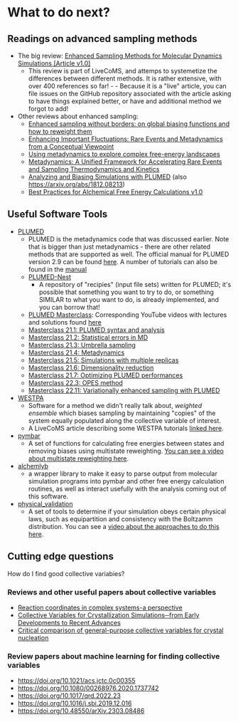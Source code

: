 #  What to do next?

## Readings on advanced sampling methods
 - The big review: [Enhanced Sampling Methods for Molecular Dynamics Simulations [Article v1.0]](https://livecomsjournal.org/index.php/livecoms/article/view/v4i1e1583)
   - This review is part of LiveCoMS, and attemps to systemetize the differences between different methods.  It is rather extensive, with over 400 references so far!  -    - Because it is a "live" article, you can file issues on the GitHub repository associated with the article asking to have things explained better, or have and additional method we forgot to add!
- Other reviews about enhanced sampling: 
  - [Enhanced sampling without borders: on global biasing functions and how to reweight them](https://doi.org/10.1039/d1cp04809k)
  - [Enhancing Important Fluctuations: Rare Events and Metadynamics from a Conceptual Viewpoint](https://doi.org/10.1146/annurev-physchem-040215-112229)
  - [Using metadynamics to explore complex free-energy landscapes](https://doi.org/10.1038/s42254-020-0153-0)
  - [Metadynamics: A Unified Framework for Accelerating Rare Events and Sampling Thermodynamics and Kinetics](https://doi.org/10.1007/978-3-319-44677-6_49)
  - [Analyzing and Biasing Simulations with PLUMED](https://doi.org/10.1007/978-1-4939-9608-7_21) (also https://arxiv.org/abs/1812.08213)
  - [Best Practices for Alchemical Free Energy Calculations v1.0](https://livecomsjournal.org/index.php/livecoms/article/view/v2i1e18378) 

   
## Useful Software Tools

- [PLUMED](https://www.plumed.org/)
  - PLUMED is the metadynamics code that was discussed earlier.  Note that is bigger than just metadynamics - there are other related methods that are supported as well. The official manual for PLUMED version 2.9 can be found [here](https://www.plumed.org/doc-v2.9/user-doc/html/index.html). A number of tutorials can also be found in the [manual](https://www.plumed.org/doc-v2.9/user-doc/html/tutorials.html)
  - [PLUMED-Nest](https://www.plumed-nest.org/) 
    - A repository of "recipies" (input file sets) written for PLUMED; it's possible that something you want to try to do, or something SIMILAR to what you want to do, is already implemented, and you can borrow that!
   - [PLUMED Masterclass](https://www.plumed.org/masterclass): Corresponding YouTube videos with lectures and solutions found [here](https://www.youtube.com/watch?v=2eGhMSdIJEs&list=PLmdKEn2znJEld8l6Hp9PXf4EursC4-8nC)
    - [Masterclass 21.1: PLUMED syntax and analysis](https://www.plumed.org/doc-v2.9/user-doc/html/masterclass-21-1.html)
    - [Masterclass 21.2: Statistical errors in MD](https://www.plumed.org/doc-v2.9/user-doc/html/masterclass-21-2.html)
    - [Masterclass 21.3: Umbrella sampling](https://www.plumed.org/doc-v2.9/user-doc/html/masterclass-21-3.html)
    - [Masterclass 21.4: Metadynamics](https://www.plumed.org/doc-v2.9/user-doc/html/masterclass-21-4.html)
    - [Masterclass 21.5: Simulations with multiple replicas](https://www.plumed.org/doc-v2.9/user-doc/html/masterclass-21-5.html)
    - [Masterclass 21.6: Dimensionality reduction](https://www.plumed.org/doc-v2.9/user-doc/html/masterclass-21-6.html)
    - [Masterclass 21.7: Optimizing PLUMED performances](https://www.plumed.org/doc-v2.9/user-doc/html/masterclass-21-7.html)
    - [Masterclass 22.3: OPES method](https://www.plumed.org/doc-v2.9/user-doc/html/masterclass-22-03.html)
    - [Masterclass 22.11: Variationally enhanced sampling with PLUMED](https://www.plumed.org/doc-v2.9/user-doc/html/masterclass-22-11.html)
- [WESTPA](https://westpa.readthedocs.io/)
  - Software for a method we didn't really talk about, _weighted ensemble_ which biases sampling by maintaining "copies" of the system equally populated along the collective variable of interest.  
  - A LiveCoMS article describing some WESTPA tutorials [linked here](https://livecomsjournal.org/index.php/livecoms/article/view/v1i2e10607). 
- [pymbar](https://pymbar.readthedocs.io/)
  - A set of functions for calculating free energies between states and removing biases using multistate reweighting. [You can see a video about multistate reweighting here](https://www.youtube.com/watch?v=yGyQa8opfi0). 
- [alchemlyb](https://alchemlyb.readthedocs.io/)
  - a wrapper library to make it easy to parse output from molecular simulation programs into pymbar and other free energy calculation routines, as well as interact usefully with the analysis coming out of this software.
- [physical_validation](https://physical-validation.readthedocs.io/)
  - A set of tools to determine if your simulation obeys certain physical laws, such as equipartition and consistency with the Boltzamm distribution. You can see a [video about the approaches to do this here](https://www.youtube.com/watch?v=-Zxvi7EQwE4).

## Cutting edge questions

How do I find good collective variabies?

### Reviews and other useful papers about collective variables
- [Reaction coordinates in complex systems-a perspective](https://doi.org/10.1140/epjb/s10051-021-00233-5)
- [Collective Variables for Crystallization Simulations─from Early Developments to Recent Advances](https://doi.org/10.1021/acsomega.2c06310)
- [Critical comparison of general-purpose collective variables for crystal nucleation](https://doi.org/10.1103/physreve.107.l012601)

### Review papers about machine learning for finding collective variables
- https://doi.org/10.1021/acs.jctc.0c00355
- https://doi.org/10.1080/00268976.2020.1737742
- https://doi.org/10.1017/qrd.2022.23
- https://doi.org/10.1016/j.sbi.2019.12.016
- https://doi.org/10.48550/arXiv.2303.08486
  



